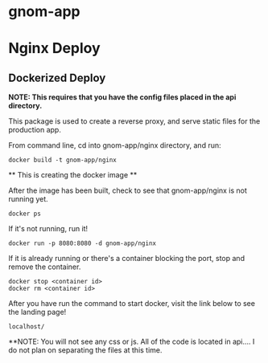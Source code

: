 # gnom-app #

# Nginx Deploy #

## Dockerized Deploy ##

**NOTE: This requires that you have the config files placed in the api directory.**

This package is used to create a reverse proxy, and serve static files for the production app.

From command line, cd into gnom-app/nginx directory, and run:

    docker build -t gnom-app/nginx

** This is creating the docker image **

After the image has been built, check to see that gnom-app/nginx is not running yet.

    docker ps

If it's not running, run it!

    docker run -p 8080:8080 -d gnom-app/nginx

If it is already running or there's a container blocking the port, stop and remove the container.

    docker stop <container id>
    docker rm <container id>

After you have run the command to start docker, visit the link below to see the landing page!

    localhost/

**NOTE: You will not see any css or js. All of the code is located in api.... I do not plan on separating the files at this time.